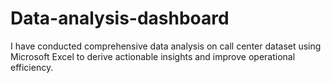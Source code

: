 # Data-analysis-dashboard
I have conducted comprehensive data analysis on call center dataset using Microsoft Excel to derive actionable insights and improve operational efficiency.

